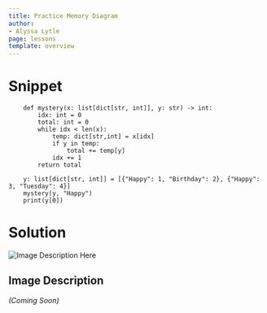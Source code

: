 ```yaml
---
title: Practice Memory Diagram
author:
- Alyssa Lytle
page: lessons
template: overview
---
```


# Snippet
        def mystery(x: list[dict[str, int]], y: str) -> int:
            idx: int = 0
            total: int = 0
            while idx < len(x):
                temp: dict[str,int] = x[idx]
                if y in temp:
                    total += temp[y]
                idx += 1
            return total

        y: list[dict[str, int]] = [{"Happy": 1, "Birthday": 2}, {"Happy": 3, "Tuesday": 4}]
        mystery(y, "Happy")
        print(y[0])

# Solution


<img class="img-fluid" src="/static/practice-mem-diagrams/nested-sol.png" alt="Image Description Here"  />

## Image Description 
*(Coming Soon)*
